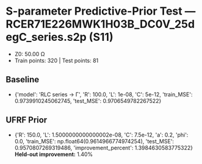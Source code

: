 # S-parameter Predictive-Prior Test — RCER71E226MWK1H03B_DC0V_25degC_series.s2p (S11)
- Z0: 50.00 Ω
- Train points: 320  |  Test points: 81

## Baseline
- {'model': 'RLC series -> Γ', 'R': 100.0, 'L': 1e-08, 'C': 5e-12, 'train_MSE': 0.9739910245062745, 'test_MSE': 0.9706549782267522}

## UFRF Prior
- {'R': 150.0, 'L': 1.5000000000000002e-08, 'C': 7.5e-12, 'a': 0.2, 'phi': 0.0, 'train_MSE': np.float64(0.9614966774974254), 'test_MSE': 0.9570807269319486, 'improvement_percent': 1.3984630583775322}
**Held-out improvement:** 1.40%